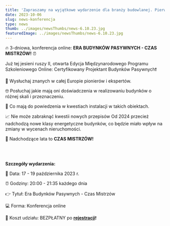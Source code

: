 ```yaml
---
title: 'Zapraszamy na wyjątkowe wydarzenie dla branży budowlanej. Pierwsza edycja totalnie za FREE'
date: 2023-10-06
slug: news-konferencja
type: news
thumb: ../images/newsThumbs/news-6.10.23.jpg
featuredImage: ../images/newsThumbs/news-6.10.23.jpg
---
```


🔥 3-dniowa, konferencja online: <strong>ERA BUDYNKÓW PASYWNYCH - CZAS MISTRZÓW!</strong> ⏰

Już tej jesieni ruszy II, otwarta Edycja Międzynarodowego Programu Szkoleniowego Online: Certyfikowany Projektant Budynków Pasywnych❗

📌 Wysłuchaj znanych w całej Europie pionierów i ekspertów.

🤓 Posłuchaj jakie mają oni doświadczenia w realizowaniu budynków o różnej skali i przeznaczeniu.

🎯 Co mają do powiedzenia w kwestiach instalacji w takich obiektach.

📈 Nie może zabraknąć kwestii nowych przepisów Od 2024 przecież nadchodzą nowe klasy energetyczne budynków, co będzie miało wpływ na zmiany w wycenach nieruchomości.

🏅 Nadchodzące lata to <strong>CZAS MISTRZÓW!</strong>

</br>
</br>

**Szczegóły wydarzenia:**

📆 Data: 17 - 19 października 2023 r.

⏰ Godziny: 20:00 - 21:35 każdego dnia

👉 Tytuł: Era Budynków Pasywnych - Czas Mistrzów

💻 Forma: Konferencja online

💸 Koszt udziału: BEZPŁATNY po <a href="https://akademiazdrowegobudownictwa.clickmeeting.com/era-budynkow-pasywnych-czas-mistrzow/register" target="\_blank" rel="noopener noreferrer">**rejestracji**</a>❗

